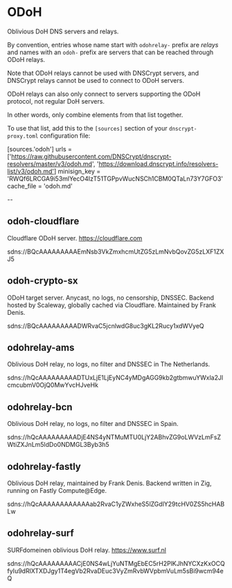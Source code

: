 # ODoH

Oblivious DoH DNS servers and relays.

By convention, entries whose name start with `odohrelay-` prefix are *relays* and names with an `odoh-` prefix are servers that can be reached through ODoH relays.

Note that ODoH relays cannot be used with DNSCrypt servers, and DNSCrypt relays cannot be used to connect to ODoH servers.

ODoH relays can also only connect to servers supporting the ODoH protocol, not regular DoH servers.

In other words, only combine elements from that list together.

To use that list, add this to the `[sources]` section of your `dnscrypt-proxy.toml` configuration file:

[sources.'odoh']
urls = ['https://raw.githubusercontent.com/DNSCrypt/dnscrypt-resolvers/master/v3/odoh.md', 'https://download.dnscrypt.info/resolvers-list/v3/odoh.md']
minisign_key = 'RWQf6LRCGA9i53mlYecO4IzT51TGPpvWucNSCh1CBM0QTaLn73Y7GFO3'
cache_file = 'odoh.md'

--


## odoh-cloudflare

Cloudflare ODoH server.
https://cloudflare.com

sdns://BQcAAAAAAAAAEmNsb3VkZmxhcmUtZG5zLmNvbQovZG5zLXF1ZXJ5


## odoh-crypto-sx

ODoH target server. Anycast, no logs, no censorship, DNSSEC.
Backend hosted by Scaleway, globally cached via Cloudflare.
Maintained by Frank Denis.

sdns://BQcAAAAAAAAADWRvaC5jcnlwdG8uc3gKL2Rucy1xdWVyeQ

## odohrelay-ams

Oblivious DoH relay, no logs, no filter and DNSSEC in The Netherlands.

sdns://hQcAAAAAAAAADTUxLjE1LjEyNC4yMDgAGG9kb2gtbmwuYWxla2JlcmcubmV0OjQ0MwYvcHJveHk


## odohrelay-bcn

Oblivious DoH relay, no logs, no filter and DNSSEC in Spain.

sdns://hQcAAAAAAAAADjE4NS4yNTMuMTU0LjY2ABhvZG9oLWVzLmFsZWtiZXJnLm5ldDo0NDMGL3Byb3h5


## odohrelay-fastly

Oblivious DoH relay, maintained by Frank Denis.
Backend written in Zig, running on Fastly Compute@Edge.

sdns://hQcAAAAAAAAAAAAab2RvaC1yZWxheS5lZGdlY29tcHV0ZS5hcHABLw


## odohrelay-surf

SURFdomeinen oblivious DoH relay.
https://www.surf.nl

sdns://hQcAAAAAAAAACjE0NS4wLjYuNTMgEbEC5rH2PlKJhNYCXzKxOCQfyIu9dRlXTXDJgy1T4egVb2RvaDEuc3VyZmRvbWVpbmVuLm5sBi9wcm94eQ

